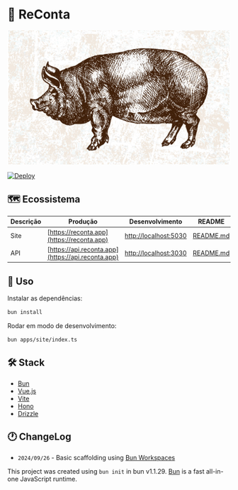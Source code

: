 # 🐷 ReConta

<p style="text-align: center;">
  <img src="./apps/site/public/images/porco.jpg" alt="ReConta" />
</p>

[![Deploy](https://github.com/sistematico/reconta/actions/workflows/deploy.yml/badge.svg)](https://github.com/sistematico/reconta/actions/workflows/deploy.yml)

## 🗺️ Ecossistema

| Descrição | Produção | Desenvolvimento | README |
| --- | --- | --- | --- |
| Site | [https://reconta.app](https://reconta.app) | [http://localhost:5030](http://localhost:5030) | [README.md](./apps/site/README.md) | 
| API | [https://api.reconta.app](https://api.reconta.app) | [http://localhost:3030](http://localhost:3030) | [README.md](./apps/api/README.md) | 

## 👷 Uso

Instalar as dependências:

```bash
bun install
```

Rodar em modo de desenvolvimento:

```bash
bun apps/site/index.ts
```

## 🛠️ Stack

- [Bun](https://bun.sh/)
- [Vue.js](https://vuejs.org/)
- [Vite](https://vitejs.dev/)
- [Hono](https://hono.dev/)
- [Drizzle](https://orm.drizzle.team/)

## 🕐 ChangeLog

- `2024/09/26` - Basic scaffolding using [Bun Workspaces](https://github.com/sistematico/bun-workspaces-template)

This project was created using `bun init` in bun v1.1.29.
[Bun](https://bun.sh) is a fast all-in-one JavaScript runtime.
